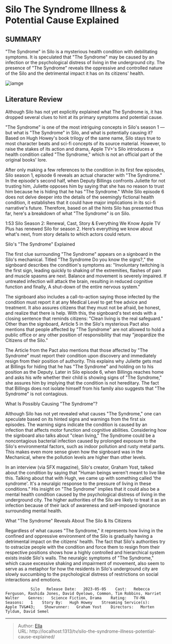 # Silo The Syndrome Illness &amp; Potential Cause Explained


## SUMMARY 



  &#34;The Syndrome&#34; in Silo is a mysterious health condition with debilitating symptoms.   It is speculated that &#34;The Syndrome&#34; may be caused by an infection or the psychological distress of living in the underground city.   The presence of &#34;The Syndrome&#34; reveals the oppressive and controlled nature of the Silo and the detrimental impact it has on its citizens&#39; health.  

![iamge](https://static1.srcdn.com/wordpress/wp-content/uploads/2023/06/silo-the-syndrome-illness-potential-cause-explained.jpg)

## Literature Review
Although Silo has not yet explicitly explained what The Syndrome is, it has dropped several clues to hint at its primary symptoms and potential cause.




&#34;The Syndrome&#34; is one of the most intriguing concepts in Silo&#39;s season 1 — but what is &#34;The Syndrome&#34; in Silo, and what is potentially causing it? Based on Hugh Howey&#39;s book trilogy of the same name, Silo stays true to most character beats and sci-fi concepts of its source material. However, to raise the stakes of its action and drama, Apple TV&#43;&#39;s Silo introduces a health condition called &#34;The Syndrome,&#34; which is not an official part of the original books&#39; lore.




After only making a few references to the condition in its first few episodes, Silo season 1, episode 6 reveals an actual character with &#34;The Syndrome.&#34; In the episode&#39;s second half, when Deputy Billings confronts Juliette for not trusting him, Juliette opposes him by saying that she has no reason to trust him because he is hiding that he has &#34;The Syndrome.&#34; While Silo episode 6 does not delve deeper into the details of the seemingly fictional health condition, it establishes that it could have major implications in its sci-fi narrative&#39;s future. Therefore, based on all the hints Silo has presented thus far, here&#39;s a breakdown of what &#34;The Syndrome&#34; is on Silo.

  1:53                       Silo Season 2: Renewal, Cast, Story &amp; Everything We Know   Apple TV Plus has renewed Silo for season 2. Here’s everything we know about what&#39;s next, from story details to which actors could return.    


 Silo&#39;s &#34;The Syndrome&#34; Explained 
          




The first clue surrounding &#34;The Syndrome&#34; appears on a signboard in the Silo&#39;s mechanical. Titled &#34;The Syndrome Do you know the signs?,&#34; the signboard describes the condition&#39;s symptoms as: &#34;Involuntary twitching is the first sign, leading quickly to shaking of the extremities, flashes of pain and muscle spasms are next. Balance and movement is severely impaired. If untreated infection will attack the brain, resulting in reduced cognitive function and finally, A shut-down of the entire nervous system.&#34;

The signboard also includes a call-to-action saying those infected by the condition must report it at any Medical Level to get free advice and treatment. It also assures citizens that they must not be afraid, be honest, and realize that there is help. With this, the signboard&#39;s text ends with a closing sentence that reminds citizens: &#34;Clean living is the real safeguard.&#34; Other than the signboard, Article 5 in the Silo&#39;s mysterious Pact also mentions that people affected by &#34;The Syndrome&#34; are not allowed to hold a public office or any other position of responsibility that may &#34;jeopardize the Citizens of the Silo.&#34;




The Article from the Pact also mentions that those affected by &#34;The Syndrome&#34; must report their condition upon discovery and immediately resign from their position of authority. This explains why Juliette gets mad at Billings for hiding that he has &#34;The Syndrome&#34; and holding on to his position as the Deputy. Later in Silo episode 6, when Billings reaches home and asks his wife whether their child is showing signs of &#34;The Syndrome,&#34; she assures him by implying that the condition is not hereditary. The fact that Billings does not isolate himself from his family also suggests that &#34;The Syndrome&#34; is not contagious.



 What Is Possibly Causing &#34;The Syndrome&#34;? 
          

Although Silo has not yet revealed what causes &#34;The Syndrome,&#34; one can speculate based on its hinted signs and warnings from the first six episodes. The warning signs indicate the condition is caused by an infection that affects motor function and cognitive abilities. Considering how the signboard also talks about &#34;clean living,&#34; The Syndrome could be a noncontagious bacterial infection caused by prolonged exposure to the Silo&#39;s environmental factors, such as indoor pollution and rusty metal parts. This makes even more sense given how the signboard was in the Mechanical, where the pollution levels are higher than other levels.




In an interview (via SFX magazine), Silo&#39;s creator, Graham Yost, talked about the condition by saying that &#34;Human beings weren&#39;t meant to live like this. Talking about that with Hugh, we came up with something called &#39;the syndrome&#39;. It&#39;s a neuralgic response to the pressure of living in these conditions.&#34; His insight on &#34;The Syndrome&#34; implies that it could also be a mental health condition caused by the psychological distress of living in the underground city. The higher authorities of the Silo are likely to treat it as an infection because of their lack of awareness and self-imposed ignorance surrounding mental health.



 What &#34;The Syndrome&#34; Reveals About The Silo &amp; Its Citizens 
         

Regardless of what causes &#34;The Syndrome,&#34; it represents how living in the confined and oppressive environment of the Silo is gradually having a detrimental impact on the citizens&#39; health. The fact that Silo&#39;s authorities try to ostracize people with the condition and force them to resign from their respective positions shows how a highly controlled and hierarchical system exists inside Silo&#39;s walls. The neuralgic symptoms of &#34;The Syndrome,&#34; which cause excessive shaking and impairment of movement, also seem to serve as a metaphor for how the residents in Silo&#39;s underground city are slowly succumbing to the psychological distress of restrictions on social interactions and emotions.




               Silo   Release Date:   2023-05-05    Cast:   Rebecca Ferguson, Rashida Jones, David Oyelowo, Common, Tim Robbins, Harriet Walter    Genres:   Science Fiction, Drama    Rating:   TV-MA    Seasons:   1    Story By:   Hugh Howey    Streaming Service(s):   Apple TV&#43;    Showrunner:   Graham Yost    Directors:   Morten Tyldum, David Semel      

---

> Author: [Ella](https://instagram.hk.cn/)  
> URL: http://localhost:1313/tv/silo-the-syndrome-illness-potential-cause-explained/  

